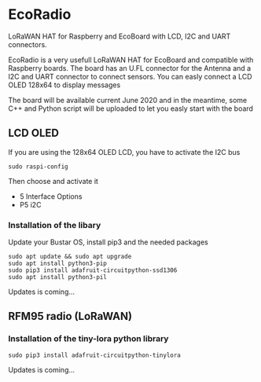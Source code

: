 # EcoRadio
LoRaWAN HAT for Raspberry and EcoBoard with LCD,  I2C and UART connectors.

EcoRadio is a very usefull LoRaWAN HAT for EcoBoard and compatible with Raspberry boards.
The board has an U.FL connector for the Antenna and a I2C and UART connector to connect sensors.
You can easly connect a LCD OLED 128x64 to display messages

The board will be available current June 2020 and in the meantime, some C++ and Python script will be uploaded to let you easly start with the board

## LCD OLED
If you are using the 128x64 OLED LCD, you have to activate the I2C bus

```
sudo raspi-config
```
Then choose and activate it

* 5 Interface Options
* P5 i2C

### Installation of the libary
Update your Bustar OS, install pip3 and the needed packages

```
sudo apt update && sudo apt upgrade
sudo apt install python3-pip
sudo pip3 install adafruit-circuitpython-ssd1306
sudo apt install python3-pil
```
Updates is coming...

## RFM95 radio (LoRaWAN)
### Installation of the tiny-lora python library

```
sudo pip3 install adafruit-circuitpython-tinylora
```

Updates is coming...
